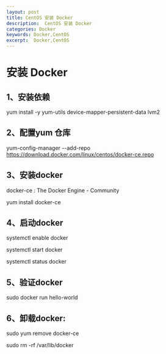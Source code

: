```yaml
---
layout: post
title: CentOS 安装 Docker
description:  CentOS 安装 Docker
categories: Docker
keywords: Docker,CentOS
excerpt:  Docker,CentOS
---
```


# 安装 Docker


## 1、安装依赖
yum install -y yum-utils device-mapper-persistent-data lvm2

## 2、配置yum 仓库


yum-config-manager  --add-repo https://download.docker.com/linux/centos/docker-ce.repo


## 3、安装docker

docker-ce : The Docker Engine - Community

yum install docker-ce

## 4、启动docker

systemctl enable docker

systemctl start docker

systemctl status docker


## 5、验证docker 

 sudo docker run hello-world


## 6、卸载docker:

sudo yum remove docker-ce

sudo rm -rf /var/lib/docker
